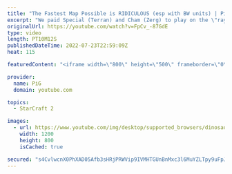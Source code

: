 ```yaml
---
title: "The Fastest Map Possible is RIDICULOUS (esp with BW units) | PiG's Lab - StarCraft 2"
excerpt: "We paid Special (Terran) and Cham (Zerg) to play on the \"rayfggfer Fastest Map Possible\" arcade map! It is ridiculous from start to finish, including the brood war units available from the Wings of Liberty campaign -- 🐷 Second Channel for Learning StarCraft 2: https://www.youtube.com/c/PiGRandom 🐷"
originalUrl: https://youtube.com/watch?v=FpCv_-87GdE
type: video
length: PT10M12S
publishedDateTime: 2022-07-23T22:59:09Z
heat: 115

featuredContent: "<iframe width=\"800\" height=\"500\" frameborder=\"0\" src=\"https://www.youtube.com/embed/FpCv_-87GdE\" allow=\"accelerometer; autoplay; encrypted-media; gyroscope; picture-in-picture\" allowfullscreen></iframe>"

provider:
  name: PiG
  domain: youtube.com

topics:
  - StarCraft 2

images:
  - url: https://www.youtube.com/img/desktop/supported_browsers/dinosaur.png
    width: 1200
    height: 800
    isCached: true

secured: "s4CvlwcnX0PhXAD05Afb3sHRjPRWVip9IVMHTGUnBnMxc3l6MuYZLTpy9uFpJ1NPCmdkmO+gwS7XCIr7KZ06WLvBw0YgBUcNxiq4VoMCxwtMjz4CbmBs6PnrbpwAQPf8s2OjLHTLOrvqBs51vOBxVlI4V/oXghNxDbR7Ul/y2JTrTdX8JX9oEShVec+uTH+h5/RXD5q5VaVqArv6mqukNjQXotso1CWVxg5b4PjjOxom/WmP9NY7Zt1fz0Msbr9BupFH5hWwdMQyJIkJaJCxbZjCEm/PX0/zx7qKNR8yUvahieDj9Xsyhy3WhNtGlPp8JYnF6MQewgtJjPbMV55SaQMUVXxa8TBBteatKhfUbto5l3RcBXsdHERmdwG4rMFJcvZ2/QqZ3d8Tp1Nf9x7mA6OsbJc4cTmTVzqwAo1g9WE=;w0U22Hm4NadlcEtjepj2iA=="
---
```


